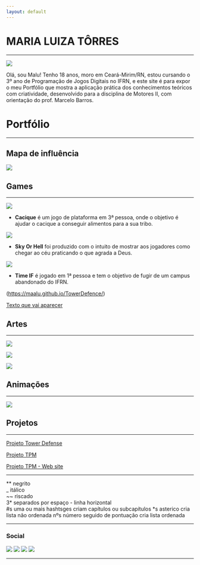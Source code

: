 ```yaml
---
layout: default
---
```


# MARIA LUIZA TÔRRES 
* * *

![](Eu.jpeg)

Olá, sou Malu! Tenho 18 anos, moro em Ceará-Mirim/RN, estou cursando o 3º ano de Programação de Jogos Digitais no IFRN, e este site é para expor o meu Portfólio que mostra a aplicação prática dos conhecimentos teóricos com criatividade, desenvolvido para a disciplina de Motores II, com orientação do prof. Marcelo Barros.


# Portfólio
* * *

## Mapa de influência

![](InfluenceMap.png)

## Games
* * *

[![](Cacique.png)](https://maalu.github.io/Cacique/)

* **Cacique** é um jogo de plataforma em 3ª pessoa, onde o objetivo é ajudar o cacique a conseguir alimentos para a sua tribo. 

[![](Sky.png)](https://maalu.github.io/JogoSkyOrHelll/)

* **Sky Or Hell** foi produzido com o intuito de mostrar aos jogadores como chegar ao céu praticando o que agrada a Deus.

[![](TimeIF.png)](https://maalu.github.io/TimeIF/)

* **Time IF** é jogado em 1ª pessoa e tem o objetivo de fugir de um campus abandonado do IFRN.

(https://maalu.github.io/TowerDefence/)

[Texto que vai aparecer](link)

## Artes
* * *

![](Zumbi.png)

![](Zumbizinha.png)

![](Coxinha.png)

## Animações
* * *

![](Sapo.gif)

## Projetos
* * *

[Projeto Tower Defense](https://docs.google.com/document/d/1lrXzKqerY_mEJzq13pbQ5NXuLQaIVNnSVZRXJFqMkpw/edit?usp=sharing)

[Projeto TPM](https://docs.google.com/document/d/1xqlDq506KE5JzwqrHWI9lRNqczwdvhuR1n3EqJ9Uk94/edit?usp=sharing)

[Projeto TPM - Web site](https://tpmundo.github.io/home)

* * *

** negrito  
_ itálico  
~~ riscado  
3* separados por espaço - linha horizontal  
#s uma ou mais hashtsges criam capítulos ou subcapítulos
*s asterico cria lista não ordenada
nºs número seguido de pontuação cria lista ordenada

* * *
### Social
[![](Face.png)](https://www.facebook.com/profile.php?id=100003718041099)
[![](Insta.png)](https://www.instagram.com/maalutorres_/?hl=pt-br)
[![](Email.png)](https://plus.google.com/u/0/110156732730742866868)
[![](Twitter.png)](https://twitter.com/maria567_luiza)

* * *
